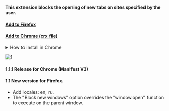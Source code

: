 
#### This extension blocks the opening of new tabs on sites specified by the user.

#### [Add to Firefox ](https://addons.mozilla.org/en/firefox/addon/single-tab/)
#### [Add to Chrome (crx file)](https://github.com/kdrvs/SingleTab/raw/master/SingleTab_Chrome.crx)
<details>
    <summary>How to install in Chrome</summary>
        <p></p>
        1. Download <a href="https://github.com/kdrvs/SingleTab/raw/master/SingleTab_Chrome.crx">crx file</a>
        <p></p>
        2. Open the Chrome extensions page: chrome://extensions
        <p></p>
        3. Drag this file to the window.
        <p></p>

</details>

![1](https://user-images.githubusercontent.com/36735568/181343079-504060b4-580f-4cdf-8b32-bf8652dbf27d.png)

#### 1.1.1 Release for Chrome (Manifest V3)

#### 1.1 New version for Firefox. 
 * Add locales: en, ru.
 * The "Block new windows" option overrides the "window.open" function to execute on the parent window.

